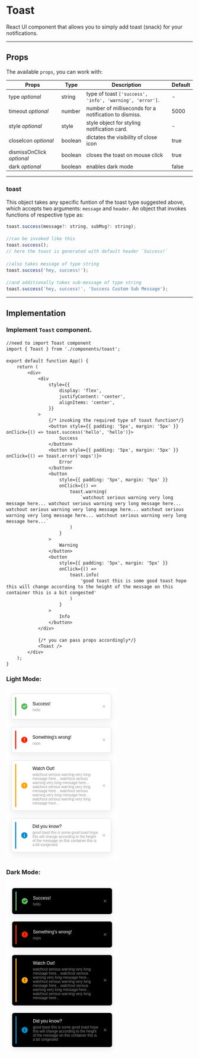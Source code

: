 # Toast

React UI component that allows you to simply add toast (snack) for your notifications.

---

## Props

The available `props`, you can work with:

| Props                     | Type    | Description                                              | Default |
| ------------------------- | ------- | -------------------------------------------------------- | ------- |
| type _optional_           | string  | type of toast `['success', 'info', 'warning', 'error']`. | -       |
| timeout _optional_        | number  | number of milliseconds for a notification to dismiss.    | 5000    |
| style _optional_          | style   | style object for styling notification card.              | -       |
| closeIcon _optional_      | boolean | dictates the visibility of close icon                    | true    |
| dismissOnClick _optional_ | boolean | closes the toast on mouse click                          | true    |
| dark _optional_           | boolean | enables dark mode                                        | false   |

---

### toast

This object takes any specific funtion of the toast type suggested above, which accepts two arguments: `message` and `header`.
An object that invokes functions of respective type as:

```jsx
toast.success(message?: string, subMsg?: string);

//can be invoked like this
toast.success();
// here the toast is generated with default header `Success!`

//also takes message of type string
toast.success('hey, success!');

//and additionally takes sub-message of type string
toast.success('hey, success!', 'Success Custom Sub Message');
```

---

## Implementation

### Implement `Toast` component.

```tsx
//need to import Toast component
import { Toast } from './components/toast';

export default function App() {
    return (
        <div>
            <div
                style={{
                    display: 'flex',
                    justifyContent: 'center',
                    alignItems: 'center',
                }}
            >
                {/* invoking the required type of toast function*/}
                <button style={{ padding: '5px', margin: '5px' }} onClick={() => toast.success('hello', 'hello')}>
                    Success
                </button>
                <button style={{ padding: '5px', margin: '5px' }} onClick={() => toast.error('oops')}>
                    Error
                </button>
                <button
                    style={{ padding: '5px', margin: '5px' }}
                    onClick={() =>
                        toast.warning(
                            `watchout serious warning very long message here... watchout serious warning very long message here... watchout serious warning very long message here... watchout serious warning very long message here... watchout serious warning very long message here...`
                        )
                    }
                >
                    Warning
                </button>
                <button
                    style={{ padding: '5px', margin: '5px' }}
                    onClick={() =>
                        toast.info(
                            'good toast this is some good toast hope this will change according to the height of the message on this container this is a bit congested'
                        )
                    }
                >
                    Info
                </button>
            </div>

            {/* you can pass props accordingly*/}
            <Toast />
        </div>
    );
}
```

### Light Mode:

![Light Mode Toast](../../assets/images/light_toast.png 'Light Mode Toast')

### Dark Mode:

![Dark Mode Toast](../../assets/images/dark_toast.png 'Dark Mode Toast')
